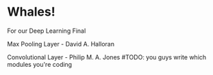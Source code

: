 # Whales!
For our Deep Learning Final


Max Pooling Layer - David A. Halloran

Convolutional Layer - Philip M. A. Jones
#TODO: you guys write which modules you're coding

